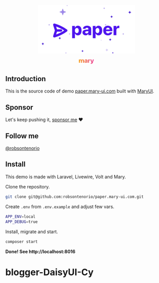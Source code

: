 <p align="center"><img width="300" src="public/paper2.png"></p>
<p align="center"><img width="50" src="public/mary.png"></p>

## Introduction

This is the source code of demo [paper.mary-ui.com](https://paper.mary-ui.com) built with [MaryUI](https://mary-ui.com).

## Sponsor

Let's keep pushing it, [sponsor me](https://github.com/sponsors/robsontenorio) ❤️

## Follow me

[@robsontenorio](https://twitter.com/robsontenorio)

## Install

This demo is made with Laravel, Livewire, Volt and Mary.

Clone the repository.

```bash
git clone git@github.com:robsontenorio/paper.mary-ui.com.git
```

Create `.env` from `.env.example` and adjust few vars.

```bash
APP_ENV=local
APP_DEBUG=true
```

Install, migrate and start.

```bash
composer start
```

**Done! See http://localhost:8016**
# blogger-DaisyUI-Cy
